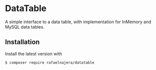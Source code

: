 # DataTable

A simple interface to a data table, with implementation for InMemory and MySQL data
tables.

## Installation 
Install the latest version with

```bash
$ composer require rafaelnajera/datatable
```
